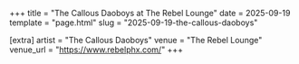 +++
title = "The Callous Daoboys at The Rebel Lounge"
date = 2025-09-19
template = "page.html"
slug = "2025-09-19-the-callous-daoboys"

[extra]
artist = "The Callous Daoboys"
venue = "The Rebel Lounge"
venue_url = "https://www.rebelphx.com/"
+++
